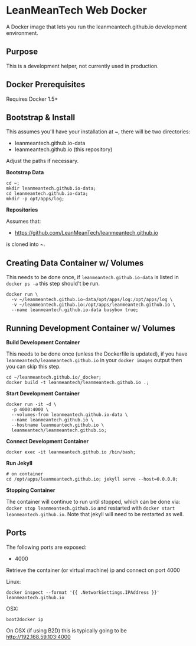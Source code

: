 # LeanMeanTech Web Docker

A Docker image that lets you run the leanmeantech.github.io development environment.

## Purpose

This is a development helper, not currently used in production.

## Docker Prerequisites

Requires Docker 1.5+

## Bootstrap & Install

This assumes you'll have your installation at ~, there will be two directories: 
* leanmeantech.github.io-data
* leanmeantech.github.io (this repository)
    
Adjust the paths if necessary.

**Bootstrap Data**
```
cd ~;
mkdir leanmeantech.github.io-data;
cd leanmeantech.github.io-data;
mkdir -p opt/apps/log;
```

**Repositories**

Assumes that:
* https://github.com/LeanMeanTech/leanmeantech.github.io

is cloned into ~.

## Creating Data Container w/ Volumes

This needs to be done once, if `leanmeantech.github.io-data` is listed in 
`docker ps -a` this step should't be run.

```
docker run \
  -v ~/leanmeantech.github.io-data/opt/apps/log:/opt/apps/log \
  -v ~/leanmeantech.github.io:/opt/apps/leanmeantech.github.io \
  --name leanmeantech.github.io-data busybox true;
```

## Running Development Container w/ Volumes

**Build Development Container**

This needs to be done once (unless the Dockerfile is updated), if you have
`leanmeantech/leanmeantech.github.io` in your `docker images` output then you can 
skip this step.

```
cd ~/leanmeantech.github.io/_docker;
docker build -t leanmeantech/leanmeantech.github.io .;
```

**Start Development Container**

```
docker run -it -d \
  -p 4000:4000 \
  --volumes-from leanmeantech.github.io-data \
  --name leanmeantech.github.io \
  --hostname leanmeantech.github.io \
  leanmeantech/leanmeantech.github.io;
```

**Connect Development Container**
```
docker exec -it leanmeantech.github.io /bin/bash;
```

**Run Jekyll**
```
# on container
cd /opt/apps/leanmeantech.github.io; jekyll serve --host=0.0.0.0;
```

**Stopping Container**

The container will continue to run until stopped, which can be done via:
`docker stop leanmeantech.github.io` and restarted with 
`docker start leanmeantech.github.io`. Note that jekyll will need to be restarted 
as well.

## Ports

The following ports are exposed:

 * 4000

Retrieve the container (or virtual machine) ip and connect on port 4000

Linux:
```
docker inspect --format '{{ .NetworkSettings.IPAddress }}' leanmeantech.github.io
```

OSX:
```
boot2docker ip
```

On OSX (if using B2D) this is typically going to be http://192.168.59.103:4000 
